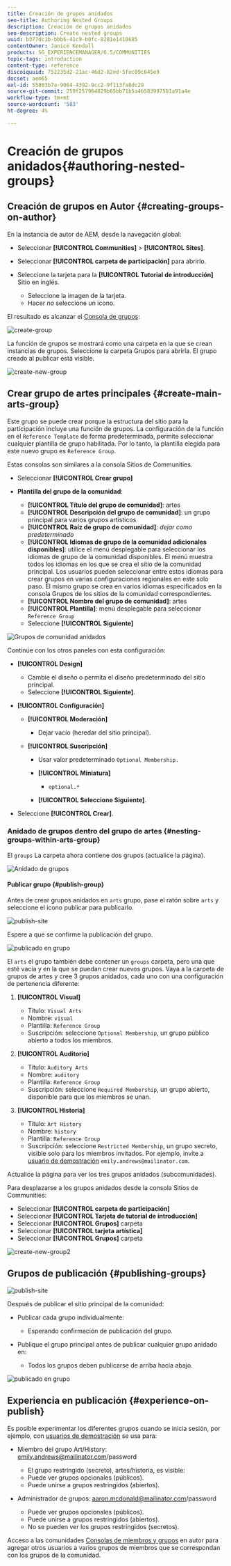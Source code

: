 ```yaml
---
title: Creación de grupos anidados
seo-title: Authoring Nested Groups
description: Creación de grupos anidados
seo-description: Create nested groups
uuid: b377dc1b-bbb6-41c9-b0fc-8281e1410685
contentOwner: Janice Kendall
products: SG_EXPERIENCEMANAGER/6.5/COMMUNITIES
topic-tags: introduction
content-type: reference
discoiquuid: 752235d2-21ac-46d2-82ed-5fec09c645e9
docset: aem65
exl-id: 55803b7a-9064-4392-9cc2-9f113fa8dc29
source-git-commit: 259f257964829b65bb71b5a46583997581a91a4e
workflow-type: tm+mt
source-wordcount: '583'
ht-degree: 4%

---
```


# Creación de grupos anidados{#authoring-nested-groups}

## Creación de grupos en Autor {#creating-groups-on-author}

En la instancia de autor de AEM, desde la navegación global:

* Seleccionar **[!UICONTROL Communities]** > **[!UICONTROL Sites]**.
* Seleccionar **[!UICONTROL carpeta de participación]** para abrirlo.
* Seleccione la tarjeta para la **[!UICONTROL Tutorial de introducción]** Sitio en inglés.

   * Seleccione la imagen de la tarjeta.
   * Hacer *no* seleccione un icono.

El resultado es alcanzar el [Consola de grupos](/help/communities/groups.md):

![create-group](assets/create-group.png)

La función de grupos se mostrará como una carpeta en la que se crean instancias de grupos. Seleccione la carpeta Grupos para abrirla. El grupo creado al publicar está visible.

![create-new-group](assets/create-new-group.png)

## Crear grupo de artes principales {#create-main-arts-group}

Este grupo se puede crear porque la estructura del sitio para la participación incluye una función de grupos. La configuración de la función en el `Reference Template` de forma predeterminada, permite seleccionar cualquier plantilla de grupo habilitada. Por lo tanto, la plantilla elegida para este nuevo grupo es `Reference Group`.

Estas consolas son similares a la consola Sitios de Communities.

* Seleccionar **[!UICONTROL Crear grupo]**

* **Plantilla del grupo de la comunidad**:

   * **[!UICONTROL Título del grupo de comunidad]**: artes
   * **[!UICONTROL Descripción del grupo de comunidad]**: un grupo principal para varios grupos artísticos
   * **[!UICONTROL Raíz de grupo de comunidad]**: *dejar como predeterminado*
   * **[!UICONTROL Idiomas de grupo de la comunidad adicionales disponibles]**: utilice el menú desplegable para seleccionar los idiomas de grupo de la comunidad disponibles. El menú muestra todos los idiomas en los que se crea el sitio de la comunidad principal. Los usuarios pueden seleccionar entre estos idiomas para crear grupos en varias configuraciones regionales en este solo paso. El mismo grupo se crea en varios idiomas especificados en la consola Grupos de los sitios de la comunidad correspondientes.
   * **[!UICONTROL Nombre del grupo de comunidad]**: artes
   * **[!UICONTROL Plantilla]**: menú desplegable para seleccionar `Reference Group`
   * Seleccione **[!UICONTROL Siguiente]**

![Grupos de comunidad anidados](assets/parent-to-nestedgroup.png)

Continúe con los otros paneles con esta configuración:

* **[!UICONTROL Design]**

   * Cambie el diseño o permita el diseño predeterminado del sitio principal.
   * Seleccione **[!UICONTROL Siguiente]**.

* **[!UICONTROL Configuración]**

   * **[!UICONTROL Moderación]**

      * Dejar vacío (heredar del sitio principal).

   * **[!UICONTROL Suscripción]**

      * Usar valor predeterminado `Optional Membership.`

      * **[!UICONTROL Miniatura]**
         * `optional.*`

      * **[!UICONTROL Seleccione Siguiente]**.

* Seleccione **[!UICONTROL Crear]**.

### Anidado de grupos dentro del grupo de artes {#nesting-groups-within-arts-group}

El `groups` La carpeta ahora contiene dos grupos (actualice la página).

![Anidado de grupos](assets/create-community-group.png)

#### Publicar grupo  {#publish-group}

Antes de crear grupos anidados en `arts` grupo, pase el ratón sobre `arts` y seleccione el icono publicar para publicarlo.

![publish-site](assets/publish-site.png)

Espere a que se confirme la publicación del grupo.

![publicado en grupo](assets/group-published.png)

El `arts` el grupo también debe contener un `groups` carpeta, pero una que esté vacía y en la que se puedan crear nuevos grupos. Vaya a la carpeta de grupos de artes y cree 3 grupos anidados, cada uno con una configuración de pertenencia diferente:

1. **[!UICONTROL Visual]**

   * Título: `Visual Arts`
   * Nombre: `visual`
   * Plantilla: `Reference Group`
   * Suscripción: seleccione `Optional Membership`, un grupo público abierto a todos los miembros.

1. **[!UICONTROL Auditorio]**

   * Título: `Auditory Arts`
   * Nombre: `auditory`
   * Plantilla: `Reference Group`
   * Suscripción: seleccione `Required Membership`, un grupo abierto, disponible para que los miembros se unan.

1. **[!UICONTROL Historia]**

   * Título: `Art History`
   * Nombre: `history`
   * Plantilla: `Reference Group`
   * Suscripción: seleccione `Restricted Membership`, un grupo secreto, visible solo para los miembros invitados. Por ejemplo, invite a [usuario de demostración](/help/communities/tutorials.md#demo-users) `emily.andrews@mailinator.com`.

Actualice la página para ver los tres grupos anidados (subcomunidades).

Para desplazarse a los grupos anidados desde la consola Sitios de Communities:

* Seleccionar **[!UICONTROL carpeta de participación]**
* Seleccionar **[!UICONTROL Tarjeta de tutorial de introducción]**
* Seleccionar **[!UICONTROL Grupos]** carpeta
* Seleccionar **[!UICONTROL tarjeta artística]**
* Seleccionar **[!UICONTROL Grupos]** carpeta

![create-new-group2](assets/create-new-group2.png)

## Grupos de publicación {#publishing-groups}

![publish-site](assets/publish-site.png)

Después de publicar el sitio principal de la comunidad:

* Publicar cada grupo individualmente:

   * Esperando confirmación de publicación del grupo.

* Publique el grupo principal antes de publicar cualquier grupo anidado en:

   * Todos los grupos deben publicarse de arriba hacia abajo.

![publicado en grupo](assets/group-published.png)

## Experiencia en publicación {#experience-on-publish}

Es posible experimentar los diferentes grupos cuando se inicia sesión, por ejemplo, con [usuarios de demostración](/help/communities/tutorials.md#demo-users) se usa para:

* Miembro del grupo Art/History: emily.andrews@mailinator.com/password
   * El grupo restringido (secreto), artes/historia, es visible:
   * Puede ver grupos opcionales (públicos).
   * Puede unirse a grupos restringidos (abiertos).

* Administrador de grupos: aaron.mcdonald@mailinator.com/password

   * Puede ver grupos opcionales (públicos).
   * Puede unirse a grupos restringidos (abiertos).
   * No se pueden ver los grupos restringidos (secretos).

Acceso a las comunidades [Consolas de miembros y grupos](/help/communities/members.md) en autor para agregar otros usuarios a varios grupos de miembros que se correspondan con los grupos de la comunidad.
